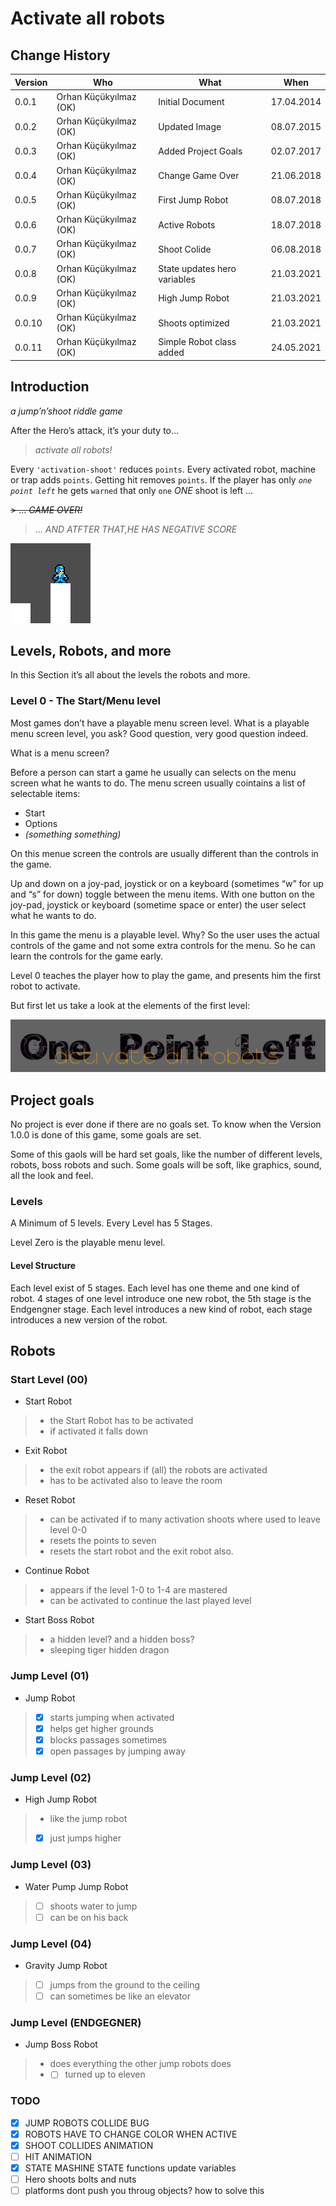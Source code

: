 # Activate all robots

## Change History

| Version | Who                    | What                         | When       |
| ------- | ---------------------- | ---------------------------- | ---------- |
| 0.0.1   | Orhan Küçükyılmaz (OK) | Initial Document             | 17.04.2014 |
| 0.0.2   | Orhan Küçükyılmaz (OK) | Updated Image                | 08.07.2015 |
| 0.0.3   | Orhan Küçükyılmaz (OK) | Added Project Goals          | 02.07.2017 |
| 0.0.4   | Orhan Küçükyılmaz (OK) | Change Game Over             | 21.06.2018 |
| 0.0.5   | Orhan Küçükyılmaz (OK) | First Jump Robot             | 08.07.2018 |
| 0.0.6   | Orhan Küçükyılmaz (OK) | Active Robots                | 18.07.2018 |
| 0.0.7   | Orhan Küçükyılmaz (OK) | Shoot Colide                 | 06.08.2018 |
| 0.0.8   | Orhan Küçükyılmaz (OK) | State updates hero variables | 21.03.2021 |
| 0.0.9   | Orhan Küçükyılmaz (OK) | High Jump Robot              | 21.03.2021 |
| 0.0.10  | Orhan Küçükyılmaz (OK) | Shoots optimized             | 21.03.2021 |
| 0.0.11  | Orhan Küçükyılmaz (OK) | Simple Robot class added     | 24.05.2021 |

## Introduction

*a jump’n’shoot riddle game*

After the Hero’s attack, it’s your duty to…

> *activate all robots\!*

Every `'activation-shoot'` reduces `points`. Every activated robot,
machine or trap adds `points`. Getting hit removes `points`. If the
player has only *`one point left`* he gets `warned` that only `one`
*ONE* shoot is left …

~~\> … *GAME OVER\!*~~

> … *AND ATFTER THAT,HE HAS NEGATIVE SCORE*

![His name is mini](./src/assets/img/mini.png "His name is mini")

## Levels, Robots, and more

In this Section it’s all about the levels the robots and more.

### Level 0 - The Start/Menu level

Most games don’t have a playable menu screen level. What is a playable menu screen
level, you ask? Good question, very good question indeed.

What is a menu screen?

Before a person can start a game he usually can selects on the menu screen what he
wants to do. The menu screen usually cointains a list of selectable items:

  - Start
  - Options
  - _(something something)_

On this menue screen the controls are usually different than the controls in the game.

Up and down on a joy-pad, joystick or on a keyboard (sometimes “w” for
up and “s” for down) toggle between the menu items. With one button on
the joy-pad, joystick or keyboard (sometime space or enter) the user
select what he wants to do.

In this game the menu is a playable level. Why? So the user uses the
actual controls of the game and not some extra controls for the menu. So
he can learn the controls for the game early.

Level 0 teaches the player how to play the game, and presents him the
first robot to activate.

But first let us take a look at the elements of the first level:

![The Title](./src/assets/img/title.png "The Title")

## Project goals

No project is ever done if there are no goals set. To know when the
Version 1.0.0 is done of this game, some goals are set.

Some of this gaols will be hard set goals, like the number of different
levels, robots, boss robots and such. Some goals will be soft, like
graphics, sound, all the look and feel.

### Levels

A Minimum of 5 levels.
Every Level has 5 Stages.

Level Zero is the playable menu level.


#### Level Structure

Each level exist of 5 stages. Each level has one theme and one kind of robot.
4 stages of one level introduce one new robot, the 5th stage is the Endgengner stage.
Each level introduces a new kind of robot,
each stage introduces a new version of the robot.

## Robots

### Start Level (00)

  - Start Robot

>   - the Start Robot has to be activated
>   - if activated it falls down

  - Exit Robot

>   - the exit robot appears if (all) the robots are activated
>   - has to be activated also to leave the room

  - Reset Robot

>   - can be activated if to many activation shoots where used to leave
>     level 0-0
>   - resets the points to seven
>   - resets the start robot and the exit robot also.

  - Continue Robot

>   - appears if the level 1-0 to 1-4 are mastered
>   - can be activated to continue the last played level

  - Start Boss Robot

>   - a hidden level? and a hidden boss?
>   - sleeping tiger hidden dragon

### Jump Level (01)

  - Jump Robot

>   - [x] starts jumping when activated
>   - [x] helps get higher grounds
>   - [x] blocks passages sometimes
>   - [x] open passages by jumping away

### Jump Level (02)

  - High Jump Robot

>   - like the jump robot
>   -  [x] just jumps higher

### Jump Level (03)

  - Water Pump Jump Robot

>   - [ ] shoots water to jump
>   - [ ]  can be on his back

### Jump Level (04)

  - Gravity Jump Robot

>   - [ ] jumps from the ground to the ceiling
>   - [ ] can sometimes be like an elevator

### Jump Level (ENDGEGNER)

  - Jump Boss Robot

>   - does everything the other jump robots does
>   -  - [ ] turned up to eleven

### TODO

  - [x] JUMP ROBOTS COLLIDE BUG
  - [x] ROBOTS HAVE TO CHANGE COLOR WHEN ACTIVE
  - [x] SHOOT COLLIDES ANIMATION
  - [ ] HIT ANIMATION
  - [x] STATE MASHINE STATE functions update variables
  - [ ] Hero shoots bolts and nuts
  - [ ] platforms dont push you throug objects? how to solve this
